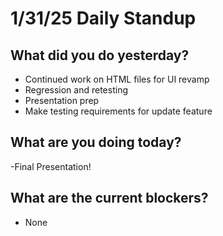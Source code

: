 # 1/31/25 Daily Standup

## What did you do yesterday?
- Continued work on HTML files for UI revamp
- Regression and retesting
- Presentation prep
- Make testing requirements for update feature

## What are you doing today?
-Final Presentation!

## What are the current blockers?
- None
